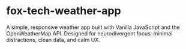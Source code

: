 # fox-tech-weather-app
A simple, responsive weather app built with Vanilla JavaScript and the OpenWeatherMap API. Designed for neurodivergent focus: minimal distractions, clean data, and calm UX.
